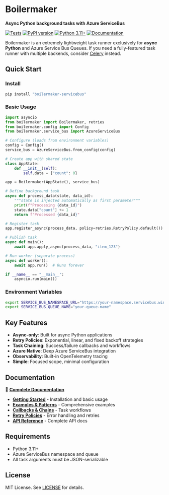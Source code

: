 # Boilermaker

**Async Python background tasks with Azure ServiceBus**

[![Tests](https://github.com/MulliganFunding/boilermaker-servicebus/workflows/Tests/badge.svg)](https://github.com/MulliganFunding/boilermaker-servicebus/actions)
[![PyPI version](https://badge.fury.io/py/boilermaker-servicebus.svg)](https://badge.fury.io/py/boilermaker-servicebus)
[![Python 3.11+](https://img.shields.io/badge/python-3.11+-blue.svg)](https://www.python.org/downloads/)
[![Documentation](https://img.shields.io/badge/docs-github--pages-blue)](https://mulliganfunding.github.io/boilermaker-servicebus/)

Boilermaker is an extremely lightweight task runner exclusively for **async Python** and Azure Service Bus Queues. If you need a fully-featured task runner with multiple backends, consider [Celery](https://github.com/celery/celery/tree/main) instead.

## Quick Start

### Install

```sh
pip install "boilermaker-servicebus"
```

### Basic Usage

```python
import asyncio
from boilermaker import Boilermaker, retries
from boilermaker.config import Config
from boilermaker.service_bus import AzureServiceBus

# Configure (loads from environment variables)
config = Config()
service_bus = AzureServiceBus.from_config(config)

# Create app with shared state
class AppState:
    def __init__(self):
        self.data = {"count": 0}

app = Boilermaker(AppState(), service_bus)

# Define background task
async def process_data(state, data_id):
    """state is injected automatically as first parameter"""
    print(f"Processing {data_id}")
    state.data["count"] += 1
    return f"Processed {data_id}"

# Register task
app.register_async(process_data, policy=retries.RetryPolicy.default())

# Publish task
async def main():
    await app.apply_async(process_data, "item_123")

# Run worker (separate process)
async def worker():
    await app.run()  # Runs forever

if __name__ == "__main__":
    asyncio.run(main())
```

### Environment Variables

```bash
export SERVICE_BUS_NAMESPACE_URL="https://your-namespace.servicebus.windows.net/"
export SERVICE_BUS_QUEUE_NAME="your-queue-name"
```

## Key Features

- **Async-only**: Built for async Python applications
- **Retry Policies**: Exponential, linear, and fixed backoff strategies
- **Task Chaining**: Success/failure callbacks and workflows
- **Azure Native**: Deep Azure ServiceBus integration
- **Observability**: Built-in OpenTelemetry tracing
- **Simple**: Focused scope, minimal configuration

## Documentation

📖 **[Complete Documentation](https://mulliganfunding.github.io/boilermaker-servicebus/)**

- **[Getting Started](https://mulliganfunding.github.io/boilermaker-servicebus/)** - Installation and basic usage
- **[Examples & Patterns](https://mulliganfunding.github.io/boilermaker-servicebus/guides/examples/)** - Comprehensive examples
- **[Callbacks & Chains](https://mulliganfunding.github.io/boilermaker-servicebus/guides/callbacks-chains/)** - Task workflows
- **[Retry Policies](https://mulliganfunding.github.io/boilermaker-servicebus/guides/retry-policies/)** - Error handling and retries
- **[API Reference](https://mulliganfunding.github.io/boilermaker-servicebus/reference/boilermaker/)** - Complete API docs

## Requirements

- Python 3.11+
- Azure ServiceBus namespace and queue
- All task arguments must be JSON-serializable

## License

MIT License. See [LICENSE](LICENSE) for details.